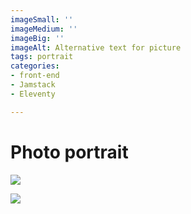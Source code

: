 ```yaml
---
imageSmall: ''
imageMedium: ''
imageBig: ''
imageAlt: Alternative text for picture
tags: portrait
categories:
- front-end
- Jamstack
- Eleventy

---
```


# Photo portrait




![](/images/portrait/woman-ga853b5f70_1920.jpg)

![](/images/portrait/woman-g90b2bffed_1920.jpg)

